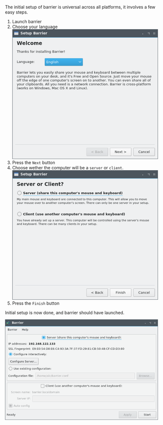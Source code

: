 The initial setup of barrier is universal across all platforms, it involves a
few easy steps.

1. Launch barrier
2. Choose your language ![wlecome](assets/images/welcome.png)
3. Press the `Next` button
4. Choose wether the computer will be a `server` or `client`. ![server-or-client](assets/images/server-or-client.png)
5. Press the `Finish` button

Initial setup is now done, and barrier should have launched.

![launched](assets/images/launched.png)